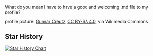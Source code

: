 What do you mean I have to have a good and welcoming .md file to my profile?

profile picture: <a href="https://commons.wikimedia.org/wiki/File:Dead_rat_(Rattus_norvegicus)_in_Falk%C3%B6ping_0954.jpg">Gunnar Creutz</a>, <a href="https://creativecommons.org/licenses/by-sa/4.0">CC BY-SA 4.0</a>, via Wikimedia Commons

## Star History

<a href="https://www.star-history.com/#SzChurros/SzCzOs&SzChurros/AwfulFileSystem&Date">
 <picture>
   <source media="(prefers-color-scheme: dark)" srcset="https://api.star-history.com/svg?repos=SzChurros/SzCzOs,SzChurros/AwfulFileSystem&type=Date&theme=dark" />
   <source media="(prefers-color-scheme: light)" srcset="https://api.star-history.com/svg?repos=SzChurros/SzCzOs,SzChurros/AwfulFileSystem&type=Date" />
   <img alt="Star History Chart" src="https://api.star-history.com/svg?repos=SzChurros/SzCzOs,SzChurros/AwfulFileSystem&type=Date" />
 </picture>
</a>
